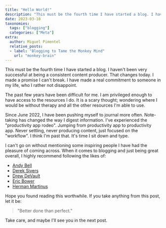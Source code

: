 ```yaml
---
title: "Hello World!"
description: "This must be the fourth time I have started a blog. I haven't been very successful at being a consistent content producer. That changes today. I made a promise I can't break. I have made a real commitment to someone in my life, who I rather not disappoint."
date: 2023-03-18
taxonomies:
  tags: ["blogging"]
  categories: ["Meta"]
extra:
  author: Miguel Pimentel
  relative_posts:
  - label: "Blogging to Tame the Monkey Mind"
    url: "monkey-brain"
---
```


This must be the fourth time I have started a blog. I haven't been very successful at being a consistent content producer. That changes today. I made a promise I can't break. I have made a real commitment to someone in my life, who I rather not disappoint.

The past few years have been difficult for me. I am privileged enough to have access to the resources I do. It is a scary thought; wondering where I would be without therapy and all the other resources I'm able to use.

Since June 2022, I have been pushing myself to journal more often. Note-taking has changed the way I digest information. I've experienced the "productivity app rodeo". Jumping from productivity app to productivity app. Never settling, never producing content, just focused on the "workflow". I think I'm past that. It's time I sit down and type.

I can't go on without mentioning some inspiring people I have had the pleasure of coming across. When it comes to blogging and just being great overall, I highly recommend following the likes of:

* [Andy Bell](https://andy-bell.co.uk/)
* [Derek Sivers](https://sive.rs/)
* [Drew DeVault](https://drewdevault.com/)
* [Eric Bower](https://erock.prose.sh/)
* [Herman Martinus](https://herman.bearblog.dev/)

Hope you found reading this worthwhile. If you take anything from this post, let it be:

> "Better done than perfect."

Take care, and maybe I'll see you in the next post.
